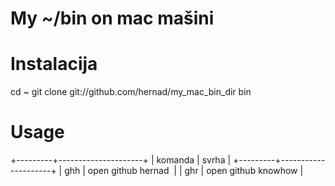# My ~/bin on mac mašini

# Instalacija

  cd ~
  git clone git://github.com/hernad/my_mac_bin_dir bin

# Usage

+---------+---------------------+
| komanda | svrha               |
+---------+---------------------+
| ghh     | open github hernad  |
| ghr     | open github knowhow |
